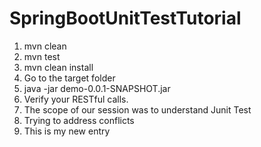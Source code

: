 # SpringBootUnitTestTutorial

1. mvn clean
2. mvn test
3. mvn clean install 
4. Go to the target folder
5. java -jar demo-0.0.1-SNAPSHOT.jar
6. Verify your RESTful calls.
7. The scope of our session was to understand Junit Test
8. Trying to address conflicts
9. This is my new entry